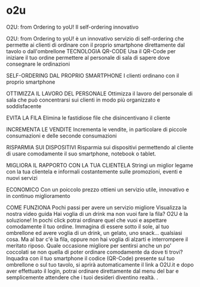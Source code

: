 # o2u
O2U: from Ordering to yoU! Il self-ordering innovativo

O2U: from Ordering to yoU! è un innovativo servizio di self-ordering che permette ai clienti di ordinare con il proprio smartphone direttamente dal tavolo o dall'ombrellone
TECNOLOGIA QR-CODE
Usa il QR-Code per iniziare il tuo ordine permettere al personale di sala di sapere dove consegnare le ordinazioni

SELF-ORDERING DAL PROPRIO SMARTPHONE
I clienti ordinano con il proprio smartphone

OTTIMIZZA IL LAVORO DEL PERSONALE
Ottimizza il lavoro del personale di sala che può concentrarsi sui clienti in modo più organizzato e soddisfacente

EVITA LA FILA
Elimina le fastidiose file che disincentivano il cliente

INCREMENTA LE VENDITE
Incrementa le vendite, in particolare di piccole consumazioni e delle seconde consumazioni

RISPARMIA SUI DISPOSITIVI
Risparmia sui dispositivi permettendo al cliente di usare comodamente il suo smartphone, notebook o tablet.

MIGLIORA IL RAPPORTO CON LA TUA CLIENTELA
Stringi un miglior legame con la tua clientela e informali costantemente sulle promozioni, eventi e nuovi servizi

ECONOMICO
Con un poiccolo prezzo ottieni un servizio utile, innovativo e in continuo miglioramento

COME FUNZIONA
Pochi passi per avere un servizio migliore
Visualizza la nostra video guida
Hai voglia di un drink ma non vuoi fare la fila? O2U è la soluzione! In pochi click potrai ordinare quel che vuoi e aspettare comodamente il tuo ordine.
Immagina di essere sotto il sole, al tuo ombrellone ed avere voglia di un drink, un gelato, uno snack... qualsiasi cosa. Ma al bar c'è la fila, oppure non hai voglia di alzarti e interrompere il meritato riposo. Quale occasione migliore per sentirsi anche un po' coccolati se non quella di poter ordinare comodamente da dove ti trovi? Inquadra con il tuo smartphone il codice (QR-Code) presente sul tuo ombrellone o sul tuo tavolo, si aprirà automaticamente il link a O2U.it e dopo aver effettuato il login, potrai ordinare direttamente dal menu del bar e semplicemente attendere che i tuoi desideri diventino realtà. .

